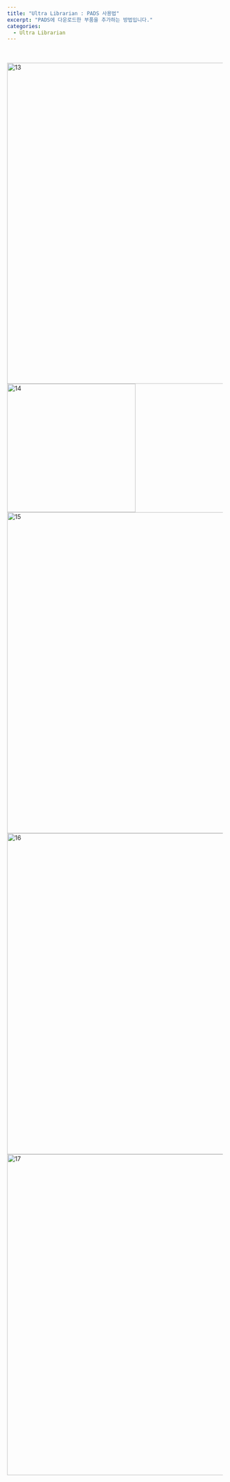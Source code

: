 ```yaml
---
title: "Ultra Librarian : PADS 사용법"
excerpt: "PADS에 다운로드한 부품을 추가하는 방법입니다."
categories:
  - Ultra Librarian
---
```


<br>

<br>

<img width="750" alt="13" src="https://github.com/sehun98/TIL/assets/100746863/b9ffb2b7-1ae7-4c0e-9a33-078081473bf9">

<img width="300" alt="14" src="https://github.com/sehun98/TIL/assets/100746863/2b1ed91e-208b-42f3-bb2e-c2a3cf62d0e2">
<img width="750" alt="15" src="https://github.com/sehun98/TIL/assets/100746863/66c16d63-0570-4f8e-a1f4-5d3c57e47abf">
<img width="750" alt="16" src="https://github.com/sehun98/TIL/assets/100746863/3dfa2b80-1dba-487a-abff-e7e1276474ed">
<img width="750" alt="17" src="https://github.com/sehun98/TIL/assets/100746863/df01e080-889c-44e0-8116-f4623b3e6928">







<br>

<br>
